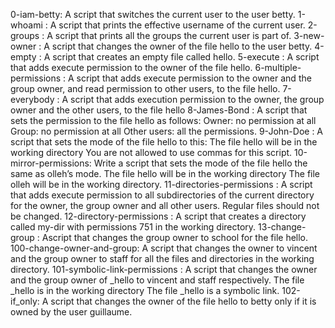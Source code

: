 0-iam-betty: A script that switches the current user to the user betty.
1-whoami : A script that prints the effective username of the current user.
2-groups : A script that prints all the groups the current user is part of.
3-new-owner : A script that changes the owner of the file hello to the user betty.
4-empty : A script that creates an empty file called hello.
5-execute : A script that adds execute permission to the owner of the file hello.
6-multiple-permissions : A script that adds execute permission to the owner and the group owner, and read permission to other users, to the file hello.
7-everybody : A script that adds execution permission to the owner, the group owner and the other users, to the file hello
8-James-Bond : A script that sets the permission to the file hello as follows:
Owner: no permission at all
Group: no permission at all
Other users: all the permissions.
9-John-Doe : A script that sets the mode of the file hello to this:
The file hello will be in the working directory
You are not allowed to use commas for this script.
10-mirror-permissions: Write a script that sets the mode of the file hello the same as olleh’s mode.
The file hello will be in the working directory
The file olleh will be in the working directory.
11-directories-permissions : A script that adds execute permission to all subdirectories of the current directory for the owner, the group owner and all other users. Regular files should not be changed.
12-directory-permissions : A script that creates a directory called my-dir with permissions 751 in the working directory.
13-change-group : Ascript that changes the group owner to school for the file hello.
100-change-owner-and-group:  A script that changes the owner to vincent and the group owner to staff for all the files and directories in the working directory.
101-symbolic-link-permissions : A script that changes the owner and the group owner of _hello to vincent and staff respectively.
The file _hello is in the working directory
The file _hello is a symbolic link.
102-if_only: A script that changes the owner of the file hello to betty only if it is owned by the user guillaume.

